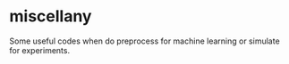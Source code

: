 # miscellany
Some useful codes when do preprocess for machine learning or simulate for experiments.
